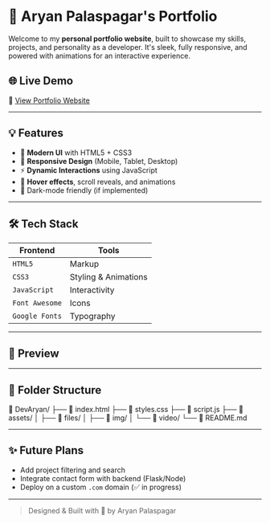 # 🚀 Aryan Palaspagar's Portfolio

Welcome to my **personal portfolio website**, built to showcase my skills, projects, and personality as a developer. It's sleek, fully responsive, and powered with animations for an interactive experience.

## 🌐 Live Demo
🔗 [View Portfolio Website](https://your-github-username.github.io/your-repo-name)

---

## 💡 Features

- 🎨 **Modern UI** with HTML5 + CSS3
- 📱 **Responsive Design** (Mobile, Tablet, Desktop)
- ⚡ **Dynamic Interactions** using JavaScript
- 💫 **Hover effects**, scroll reveals, and animations
- 🌙 Dark-mode friendly (if implemented)

---

## 🛠️ Tech Stack

| Frontend | Tools |
|----------|-------|
| `HTML5`  | Markup |
| `CSS3`   | Styling & Animations |
| `JavaScript` | Interactivity |
| `Font Awesome` | Icons |
| `Google Fonts` | Typography |

---

## 📸 Preview



---

## 📁 Folder Structure

📁 DevAryan/
├── 📄 index.html
├── 📄 styles.css
├── 📄 script.js
├── 📁 assets/
│   ├── 📁 files/
│   ├── 📁 img/
│   └── 📁 video/
└── 📄 README.md

---

## ✨ Future Plans

- Add project filtering and search
- Integrate contact form with backend (Flask/Node)
- Deploy on a custom `.com` domain (✅ in progress)

---

> Designed & Built with 💚 by Aryan Palaspagar

